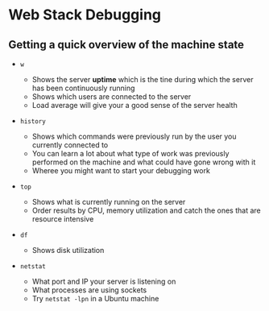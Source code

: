 # Web Stack Debugging

## Getting a quick overview of the machine state

- `w`
	- Shows the server **uptime** which is the tine during which the server has been continuously running
	- Shows which users are connected to the server
	- Load average will give your a good sense of the server health

- `history`
	- Shows which commands were previously run by the user you currently connected to
	- You can learn a lot about what type of work was previously performed on the machine and what could have gone wrong with it
	- Wheree you might want to start your debugging work

- `top`
	- Shows what is currently running on the server
	- Order results by CPU, memory utilization and catch the ones that are resource intensive

- `df`
	- Shows disk utilization

- `netstat`
	- What port and IP your server is listening on
	- What processes are using sockets
	- Try `netstat -lpn` in a Ubuntu machine
